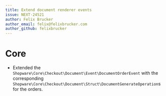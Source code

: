 ```yaml
---
title: Extend document renderer events
issue: NEXT-24521
author: Felix Brucker
author_email: felix@felixbrucker.com
author_github: felixbrucker
---
```

# Core
* Extended the `Shopware\Core\Checkout\Document\Event\DocumentOrderEvent` with the corresponding `Shopware\Core\Checkout\Document\Struct\DocumentGenerateOperation`s for the orders.
